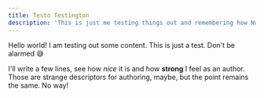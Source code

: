 ```yaml
---
title: Testo Testington
description: 'This is just me testing things out and remembering how Nuxt works because its been such a long time!'
---
```


Hello world! I am testing out some content. This is just a test. Don't be alarmed 😅

I'll write a few lines, see how *nice* it is and how **strong** I feel as an author. Those are strange descriptors for authoring, maybe, but the point remains the same. No way!
